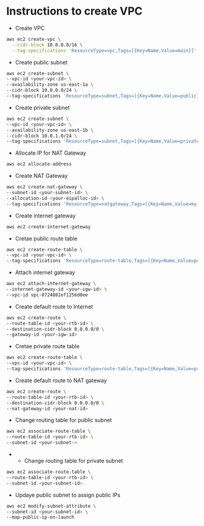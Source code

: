 # Instructions to create VPC



- Create VPC

```bash
aws ec2 create-vpc \
  --cidr-block 10.0.0.0/16 \
  --tag-specifications 'ResourceType=vpc,Tags=[{Key=Name,Value=main}]'
```

- Create public subnet

```bash
aws ec2 create-subnet \
--vpc-id <your-vpc-id> \
--availability-zone us-east-1a \
--cidr-block 10.0.0.0/24 \
--tag-specifications 'ResourceType=subnet,Tags=[{Key=Name,Value=public}]'
```

- Create private subnet

```bash
aws ec2 create-subnet \
--vpc-id <your-vpc-id> \
--availability-zone us-east-1b \
--cidr-block 10.0.1.0/24 \
--tag-specifications 'ResourceType=subnet,Tags=[{Key=Name,Value=private}]'
```

- Allocate IP for NAT Gateway

```bash
aws ec2 allocate-address
```

- Create NAT Gateway

```bash
aws ec2 create-nat-gateway \
--subnet-id <your-subnet-id> \
--allocation-id <your-eipalloc-id> \
--tag-specifications 'ResourceType=natgateway,Tags=[{Key=Name,Value=my-nat-gateway}]'
```

- Create internet gateway

```bash
aws ec2 create-internet-gateway
```

- Cretae public route table

```bash
aws ec2 create-route-table \
--vpc-id <your-vpc-id> \
--tag-specifications 'ResourceType=route-table,Tags=[{Key=Name,Value=public-route}]'
```

- Attach internet gateway

```bash
aws ec2 attach-internet-gateway \
--internet-gateway-id <your-igw-id> \
--vpc-id vpc-0724881ef1256d0ee
```

- Create default route to Internet

```bash
aws ec2 create-route \
--route-table-id <your-rtb-id> \
--destination-cidr-block 0.0.0.0/0 \
--gateway-id <your-igw-id>
```

- Cretae private route table

```bash
aws ec2 create-route-table \
--vpc-id <your-vpc-id> \
--tag-specifications 'ResourceType=route-table,Tags=[{Key=Name,Value=private-route}]'
```

- Create default route to NAT gateway

```bash
aws ec2 create-route \
--route-table-id <your-rtb-id> \
--destination-cidr-block 0.0.0.0/0 \
--nat-gateway-id <your-nat-id>
```

- Change routing table for public subnet

```bash
aws ec2 associate-route-table \
--route-table-id <your-rtb-id> \
--subnet-id <your-subnet->
```

- - Change routing table for private subnet

```bash
aws ec2 associate-route-table \
--route-table-id <your-rtb-id> \
--subnet-id <your-subnet-id>
```

- Updaye public subnet to assign public IPs

```bash
aws ec2 modify-subnet-attribute \
--subnet-id <your-subnet-id> \
--map-public-ip-on-launch
```
